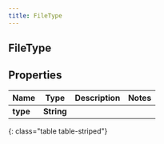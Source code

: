 ```yaml
---
title: FileType
---
```

## FileType


## Properties

| Name | Type | Description | Notes |
| ------------ | ------------- | ------------- | ------------- |
| **type** | <!----><!---->**String**<!----> |  |  |
{: class="table table-striped"}



